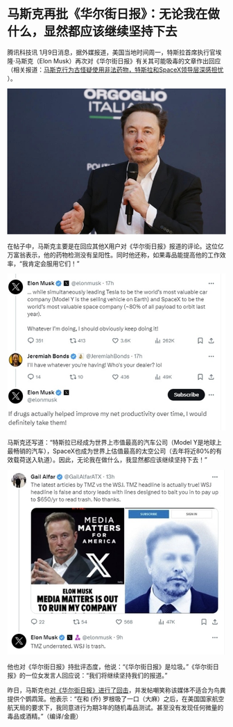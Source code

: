 # 马斯克再批《华尔街日报》：无论我在做什么，显然都应该继续坚持下去

腾讯科技讯 1月9日消息，据外媒报道，美国当地时间周一，特斯拉首席执行官埃隆·马斯克（Elon
Musk）再次对《华尔街日报》有关其可能吸毒的文章作出回应（相关报道：[马斯克行为古怪疑使用非法药物，特斯拉和SpaceX领导层深感担忧
](https://news.qq.com/rain/a/20240107A04ZCM00)）。

![1628b6fc9eed75dc80c9233fc0b8f26b.jpg](https://raw.githubusercontent.com/qqhsx/qqnews_image/main/2024/01/09/马斯克再批《华尔街日报》：无论我在做什么，显然都应该继续坚持下去/1628b6fc9eed75dc80c9233fc0b8f26b.jpg)

在帖子中，马斯克主要是在回应其他X用户对《华尔街日报》报道的评论。这位亿万富翁表示，他的药物检测没有呈阳性。同时他还称，如果毒品能提高他的工作效率，“我肯定会服用它们！”

![2744710d64c7ab8929d632e9cd2176b9.jpg](https://raw.githubusercontent.com/qqhsx/qqnews_image/main/2024/01/09/马斯克再批《华尔街日报》：无论我在做什么，显然都应该继续坚持下去/2744710d64c7ab8929d632e9cd2176b9.jpg)

马斯克还写道：“特斯拉已经成为世界上市值最高的汽车公司（Model
Y是地球上最畅销的汽车），SpaceX也成为世界上估值最高的太空公司（去年将近80%的有效载荷送入轨道）。因此，无论我在做什么，我显然都应该继续坚持下去！”

![1ea5a9f65f2ab0e65ebbf78d74aa42c0.jpg](https://raw.githubusercontent.com/qqhsx/qqnews_image/main/2024/01/09/马斯克再批《华尔街日报》：无论我在做什么，显然都应该继续坚持下去/1ea5a9f65f2ab0e65ebbf78d74aa42c0.jpg)

他也对《华尔街日报》持批评态度，他说：“《华尔街日报》是垃圾。”《华尔街日报》的一位女发言人回应说：“我们将继续坚持我们的报道。”

昨日，马斯克也[对《华尔街日报》进行了回击](https://news.qq.com/rain/a/20240108A010HF00)，并发帖嘲笑称该媒体不适合为鸟粪提供个鹦鹉笼。他表示：“在和
(乔) 罗根吸了一口（大麻）之后，在美国国家航空航天局的要求下，我同意进行为期3年的随机毒品测试。甚至没有发现任何微量的毒品或酒精。”（编译/金鹿）

